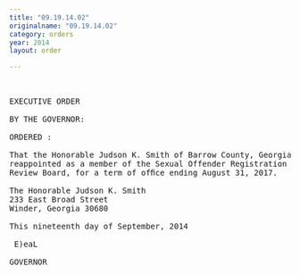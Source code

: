 ```yaml
---
title: "09.19.14.02"
originalname: "09.19.14.02"
category: orders
year: 2014
layout: order

---
```

<pre>
 

EXECUTIVE ORDER

BY THE GOVERNOR:

ORDERED :

That the Honorable Judson K. Smith of Barrow County, Georgia, is
reappointed as a member of the Sexual Offender Registration
Review Board, for a term of ofﬁce ending August 31, 2017.

The Honorable Judson K. Smith
233 East Broad Street
Winder, Georgia 30680

This nineteenth day of September, 2014

 E)eaL

GOVERNOR

</pre>
